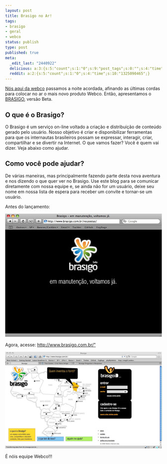 ```yaml
---
layout: post
title: Brasigo no Ar!
tags:
- brasigo
- geral
- webco
status: publish
type: post
published: true
meta:
  _edit_last: "2440922"
  delicious: a:3:{s:5:"count";s:1:"0";s:9:"post_tags";s:0:"";s:4:"time";s:10:"1268863405";}
  reddit: a:2:{s:5:"count";s:1:"0";s:4:"time";s:10:"1325090465";}
---
```

[Nós aqui da webco](http://www.brasigo.com.br/sobre-o-brasigo) passamos a noite acordada, afinando as últimas cordas para colocar no ar o mais novo produto Webco. Então, apresentamos o [BRASIGO](http://www.brasigo.com.br), versão Beta.

## O que é o Brasigo?

O Brasigo é um serviço on-line voltado a criação e distribuição de conteúdo gerado pelo usuário. Nosso objetivo é criar e disponibilizar ferramentas para que os internautas brasileiros possam se expressar, interagir, criar, compartilhar e se divertir na Internet. O que vamos fazer? Você é quem vai dizer. Veja abaixo como ajudar.

## Como você pode ajudar?

De várias maneiras, mas principalmente fazendo parte desta nova aventura e nos dizendo o que quer ver no Brasigo. Use este blog para se comunicar diretamente com nossa equipe e, se ainda não for um usuário, deixe seu nome em nossa lista de espera para receber um convite e tornar-se um usuário.

Antes do lançamento:

[ ![Brasigo antes do lançamento](/images/posts/brasigo-manut.jpg) ](/images/posts/brasigo-manut.jpg)

Agora, acesse: <http://www.brasigo.com.br/">

[ ![Nova cara do Brasigo](/images/posts/brasigonovo.jpg) ](/images/posts/brasigonovo.jpg)

É nóis equipe Webco!!!
